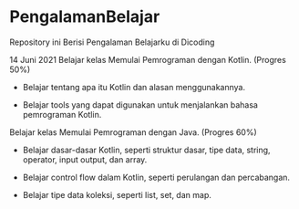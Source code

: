 # PengalamanBelajar
Repository ini Berisi Pengalaman Belajarku di Dicoding

14 Juni 2021
Belajar kelas Memulai Pemrograman dengan Kotlin. (Progres 50%)

* Belajar tentang apa itu Kotlin dan alasan menggunakannya.

* Belajar tools yang dapat digunakan untuk menjalankan bahasa pemrograman Kotlin.

Belajar kelas Memulai Pemrograman dengan Java. (Progres 60%)

  * Belajar dasar-dasar Kotlin, seperti struktur dasar, tipe data, string, operator, input output, dan array.

  * Belajar control flow dalam Kotlin, seperti perulangan dan percabangan.

  * Belajar tipe data koleksi, seperti list, set, dan map.
